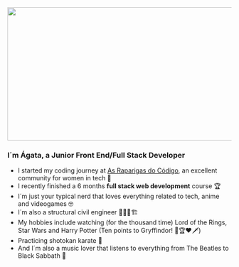 <img src="https://imgur.com/jbvujvr.gif" width=1000 height="300"/>

### I´m Ágata, a Junior Front End/Full Stack Developer 

- I started my  coding journey at [As Raparigas do Código](https://github.com/As-Raparigas-do-Codigo), an excellent community for women in tech 🤍 
- I recently finished a 6 months **full stack web development** course 	🏆
- I´m just your typical nerd that loves everything related to tech, anime and videogames 🤓
- I´m also a structural civil engineer 👨📝📐🏗
- My hobbies include watching (for the thousand time) Lord of the Rings, Star Wars and Harry Potter (Ten points to Gryffindor! 🦁🏆❤️🗡)
- Practicing shotokan karate 🥋
- And I´m also a music lover that listens to everything from The Beatles to Black Sabbath 🦇 

<!--
**agataxmascarenhas/agataxmascarenhas** is a ✨ _special_ ✨ repository because its `README.md` (this file) appears on your GitHub profile.

